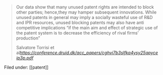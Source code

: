 <blockquote class="quoteback" darkmode="" data-title="Used, blocking and sleeping patents:  Empirical evidence from alarge-scale inventor survey" data-author="Salvatore  Torrisi et al" cite="https://conference.druid.dk/acc_papers/cghvi7b3slfka4ysy25qpyceip3p.pdf">
<p class="p p-first">Our data show that many unused patent rights are intended  to block other parties; hence,they may hamper subsequent innovations. While  unused patents in general may imply a socially wasteful use of R&D and  IPR resources,  unused  blocking patents may also have anti competitive implications “if  the  main  aim  and  effect  of  strategic  use  of the  patent  system is to decrease  the  efficiency  of  rival  firms’ production”</p>
<footer>Salvatore  Torrisi et al<cite><a href="https://conference.druid.dk/acc_papers/cghvi7b3slfka4ysy25qpyceip3p.pdf">https://conference.druid.dk/acc_papers/cghvi7b3slfka4ysy25qpyceip3p.pdf</a></cite></footer>
</blockquote>
<script note="" src="https://cdn.jsdelivr.net/gh/Blogger-Peer-Review/quotebacks@1/quoteback.js"></script>

Filed under: [[patent]]
